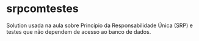 # srpcomtestes
Solution usada na aula sobre Princípio da Responsabilidade Única (SRP) e testes que não dependem de acesso ao banco de dados.
